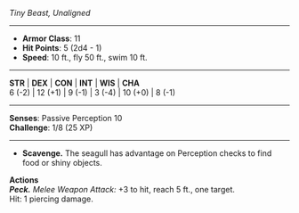 _Tiny Beast, Unaligned_

---

- **Armor Class**: 11
- **Hit Points**: 5 (2d4 - 1)
- **Speed**: 10 ft., fly 50 ft., swim 10 ft.

---

**STR** | **DEX** | **CON** | **INT** | **WIS** | **CHA**  
6 (-2) | 12 (+1) | 9 (-1) | 3 (-4) | 10 (+0) | 8 (-1)

---

**Senses**: Passive Perception 10  
**Challenge**: 1/8 (25 XP)

---

- **Scavenge.** The seagull has advantage on Perception checks to find food or shiny objects.

**Actions**  
_**Peck.**_ _Melee Weapon Attack:_ +3 to hit, reach 5 ft., one target.  
Hit: 1 piercing damage.